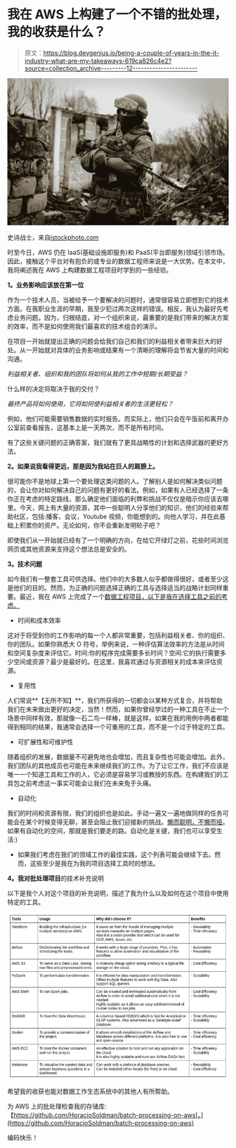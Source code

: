 # 我在 AWS 上构建了一个不错的批处理，我的收获是什么？

> 原文：<https://blog.devgenius.io/being-a-couple-of-years-in-the-it-industry-what-are-my-takeaways-619ca826c4e2?source=collection_archive---------12----------------------->

![](img/135fe5229ae66c3dd8fc3d93fffb86ca.png)

史诗战士，来自[istockphoto.com](https://www.istockphoto.com/photo/army-gm941116916-257236589)

时至今日，AWS 仍在 IaaS(基础设施即服务)和 PaaS(平台即服务)领域引领市场。因此，接触这个平台对有抱负的或专业的数据工程师来说是一大优势。在本文中，我将阐述我在 AWS 上构建数据工程项目时学到的一些经验。

**1。业务影响应该放在第一位**

作为一个技术人员，当被给予一个要解决的问题时，通常很容易立即想到它的技术方面。在我职业生涯的早期，我至少犯过两次这样的错误。相反，我认为最好先考虑业务问题。因为，归根结底，对一个组织来说，最重要的是我们带来的解决方案的效率，而不是如何使用我们最喜欢的技术组合的演示。

在项目一开始就提出正确的问题会给我们自己和我们的利益相关者带来巨大的好处。从一开始就对具体的业务影响或结果有一个清晰的理解将会节省大量的时间和沟通。

*利益相关者、组织和我的团队将如何从我的工作中短期/长期受益？*

什么样的决定将取决于我的交付？

*最终产品将如何使用，它将如何使利益相关者的生活更轻松？*

例如，他们可能需要销售数据的实时报告。而实际上，他们只会在午饭前和离开办公室前查看报告，这基本上是一天两次，而不是所有时间。

有了这些关键问题的正确答案，我们就有了更具战略性的计划和选择武器的更好方法。

**2。如果说我看得更远，那是因为我站在巨人的肩膀上。**

很可能你不是地球上第一个要处理这类问题的人。了解别人是如何解决类似问题的，会让你对如何解决自己的问题有更好的看法。例如，如果有人已经选择了一条你正在考虑的特定路线，那么确定他们面临的利弊和挑战不仅仅是暗示你应该去哪里。今天，网上有大量的资源，其中一些聪明人分享他们的知识，他们的经验来帮助社区，包括:播客，会议，Youtube 视频，你能想到的。向他人学习，并在此基础上积累你的资产。无论如何，你不会重新发明轮子吧？

即使我们从一开始就已经有了一个明确的方向，在给它开绿灯之前，花些时间浏览网页或其他资源来支持这个想法总是安全的。

**3。技术问题**

如今我们有一整套工具可供选择。他们中的大多数人似乎都做得很好，或者至少这是他们的目的。然而，为正确的问题选择正确的工具与选择适当的战略计划同样重要。最近，我在 AWS 上完成了一个[数据工程项目，以下是我在选择工具之前的考虑。](https://github.com/HoracioSoldman/batch-processing-on-aws)

*   时间和成本效率

这对于将受到你的工作影响的每一个人都非常重要，包括利益相关者、你的组织、你的团队。如果你熟悉大 O 符号，举例来说，一种评估算法效率的方法是从时间和空间复杂度来评估它。时间:你的程序完成需要多长时间？空间:它的执行需要多少空间或资源？最少是最好的。在这里，我喜欢通过与资源相关的成本来评估资源。

*   复用性

人们常说**【无所不知】**，我们所获得的一切都会以某种方式复合，并将帮助我们在未来做出更好的决定，当然！然而，如果你曾经学过的一种工具在不止一个场景中同样有效，那就像一石二鸟一样棒，就是这样。如果在我的用例中两者都能得到相同的结果，我通常会选择一个可重用的工具，而不是一个过于特定的工具。

*   可扩展性和可维护性

随着组织的发展，数据量不可避免地也会增加，而且复杂性也可能会增加。此外，我们团队的其他成员也可能在未来继续我们的工作。为了让它工作，我们不应该是唯一一个知道工具和工作的人，它必须是容易学习或教授的东西。在构建我们的工具包之前考虑这一事实可能会让我们在未来免于头痛。

*   自动化

我们的时间和资源有限，我们的组织也是如此。手动一遍又一遍地做同样的任务可能会在某个时候变得无聊，甚至会阻止我们迎接新的挑战。[懒而聪明，不懒而哑](https://www.quora.com/Would-you-rather-be-very-intelligent-but-lazy-or-extremely-driven-and-hard-working-but-not-that-bright-Why)。如果有自动化的空间，那就是我们要走的路。自动化是关键，我们也可以享受生活:)

*   如果我们考虑在我们的领域工作的最佳实践，这个列表可能会继续下去。然而，这些至少是我在为我的项目选择工具时的想法。

**4。我对批处理项目**的技术补充说明

以下是我个人对这个项目的补充说明，描述了我为什么以及如何在这个项目中使用特定的工具。

![](img/a61cc623b69342d79b1aa62e0bb130e5.png)

希望我的收获也能对数据工作生态系统中的其他人有所帮助。

为 AWS 上的批处理检查我的存储库:【https://github.com/HoracioSoldman/batch-processing-on-aws[。](https://github.com/HoracioSoldman/batch-processing-on-aws)

编码快乐！